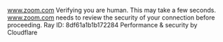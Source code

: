 www.zoom.com
Verifying you are human. This may take a few seconds.
www.zoom.com needs to review the security of your connection before proceeding.
Ray ID: 8df61a1b1b172284
Performance & security by Cloudflare